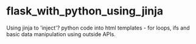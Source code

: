 # flask_with_python_using_jinja
Using jinja to 'inject'? python code into html templates - for loops, ifs and basic data manipulation using outside APIs. 
